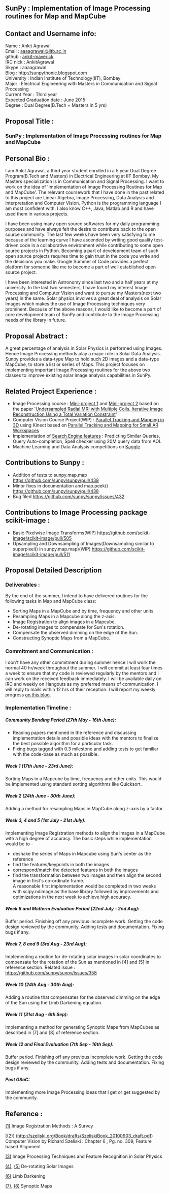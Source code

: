 ## SunPy : Implementation of Image Processing routines for Map and MapCube


## Contact and Username info:
Name : Ankit Agrawal  
Email : aaaagrawal@iitb.ac.in  
github : [ankit-maverick](https://github.com/ankit-maverick)  
IRC nick : AnkitAgrawal  
Skype : aaaagrawal  
Blog : http://sunpythonic.blogspot.com  
University : Indian Institute of Technology(IIT), Bombay  
Major : Electrical Engineering with Masters in Communication and Signal Processing  
Current Year : Third year  
Expected Graduation date : June 2015  
Degree : Dual Degree(B.Tech + Masters in 5 yrs)   

## Proposal Title :
### SunPy : Implementation of Image Processing routines for Map and MapCube  


## Personal Bio :

I am Ankit Agrawal, a third year student enrolled in a 5 year Dual Degree Program(B.Tech and Masters) in Electrical Engineering at IIT Bombay. My Masters specialization is in Communication and Signal Processing. I want to work on the idea of 'Implementation of Image Processing Routines for Map and MapCube'. The relevant coursework that I have done in the past related to this project are Linear Algebra, Image Processing, Data Analysis and Interpretation and Computer Vision. Python is the programming language I am most confident with. I also know C++, Java, Matlab and R and have used them in various projects.  

I have been using many open source softwares for my daily programming purposes and have always felt the desire to contribute back to the open source community. The last few weeks have been very satisfying to me because of the learning curve I have ascended by writing good quality test-driven code in a collaborative environment while contributing to some open source projects in Python. Becoming a part of development team of such open source projects requires time to gain trust in the code you write and the decisions you make. Google Summer of Code provides a perfect platform for someone like me to become a part of well established open source project.  

I have been interested in Astronomy since last two and a half years at my university. In the last two semesters, I have found my interest Image Processing and Computer Vision and want to pursue my Masters(next two years) in the same. Solar physics involves a great deal of analysis on Solar Images which makes the use of Image Processing techniques very prominent. Because of the above reasons, I would like to become a part of core development team of SunPy and contribute to the Image Processing needs of the library in future.


## Proposal Abstract :

A great percentage of analysis in Solar Physics is performed using Images. Hence Image Processing methods play a major role in Solar Data Analysis. Sunpy provides a data-type Map to hold such 2D images and a data-type MapCube, to store a list or series of Maps. This project focuses on implementing important Image Processing routines for the above two classes to improve existing solar image analysis capabilities in SunPy.  

## Related Project Experience :

* Image Processing course : [Mini-project 1](http://home.iitb.ac.in/~aaaagrawal/projects/ip_project1.pdf) and [Mini-project 2](http://home.iitb.ac.in/~aaaagrawal/projects/ip_project2.pdf) based on the paper '[Undersampled Radial MRI with Multiple Coils. Iterative Image Reconstruction Using a Total Variation Constraint](http://www-mrsrl.stanford.edu/studygroup/2/Files/Block_2007_Undersampled.pdf)'
* Computer Vision Course Project(WIP) : [Parallel Tracking and Mapping in 3D](https://github.com/ankit-maverick/ComputerVisionProject) using Kinect based on [Parallel Tracking and Mapping for Small AR Workspaces](http://www.robots.ox.ac.uk/~lav/Papers/klein_murray_ismar2007/klein_murray_ismar2007.pdf)
* Implementation of [Search Engine features](https://github.com/ankit-maverick/InformationRetrievalassignment) : Predicting Similar Queries, Query Auto-completion, Spell checker using 20M query data from AOL
* Machine Learning and Data Analysis competitions on [Kaggle](http://www.kaggle.com/users/43981/ankit-agrawal)

## Contributions to Sunpy :

* Addition of tests to sunpy.map.map https://github.com/sunpy/sunpy/pull/439
* Minor fixes in documentation and map.peek() https://github.com/sunpy/sunpy/pull/438
* Bug filed https://github.com/sunpy/sunpy/issues/432

## Contributions to Image Processing package scikit-image :

* Basic Pixelwise Image Transforms(WIP) https://github.com/scikit-image/scikit-image/pull/505
* Upsampling and Downsampling of Images(Downsampling similar to superpixel() in sunpy.map.map)(WIP) https://github.com/scikit-image/scikit-image/pull/511  

## Proposal Detailed Description 

### Deliverables :
By the end of the summer, I intend to have delivered routines for the following tasks in Map and MapCube class:
* Sorting Maps in a MapCube and by time, frequency and other units
* Resampling Maps in a Mapcube along the z-axis.
* Image Registration to align images in a Mapcube.
* De-rotating images to compensate for Sun's rotation.
* Compensate the observed dimming on the edge of the Sun.
* Constructing Synoptic Maps from a MapCube.

### Commitment and Communication :
I don't have any other commitment during summer hence I will work the normal 40 hr/week throughout the summer. I will commit at least four times a week to ensure that my code is reviewed regularly by the mentors and I can work on the received feedback immediately. I will be available daily on IRC and weekly on Hangouts as my preferred means of communication. I will reply to mails within 12 hrs of their reception. I will report my weekly progress [on this blog](http://sunpythonic.blogspot.in/).

### Implementation Timeline :

##### Community Bonding Period (27th May - 16th June):
* Reading papers mentioned in the reference and discussing implementation details and possible ideas with the mentors to finalize the best possible algorithm for a particular task.
* Fixing bugs tagged with 0.3 milestone and adding tests to get familiar with the code-base as much as possible.

##### Week 1 (17th June - 23rd June):
Sorting Maps in a Mapcube by time, frequency and other units. This would be implemented using standard sorting algorithms like Quicksort.

##### Week 2 (24th June - 30th June):
Adding a method for resampling Maps in MapCube along z-axis by a factor.

##### Week 3, 4 and 5 (1st July - 21st July):
Implementing Image Registration methods to align the images in a MapCube with a high degree of accuracy. The basic steps while implementation would be to -
* deshake the series of Maps in Mapcube using Sun's center as the reference
* find the features/keypoints in both the images
* correspond/match the detected features in both the images
* find the transformation between two images and then align the second image in first's co-ordinate frame.  
A reasonable first implementation would be completed in two weeks with scipy.ndimage as the base library followed by improvements and optimizations in the next week to achieve high accuracy.
 
##### Week 6 and Midterm Evaluation Period (22nd July - 2nd Aug):
Buffer period. Finishing off any previous incomplete work. Getting the code design reviewed by the community. Adding tests and documentation. Fixing bugs if any.
 
##### Week 7, 8 and 9 (3rd Aug - 23rd Aug):
Implementing a routine for de-rotating solar images in solar coordinates to compensate for the rotation of the Sun as mentioned in [4] and [5] in reference section. Related issue : https://github.com/sunpy/sunpy/issues/358

##### Week 10 (24th Aug - 30th Aug):
Adding a routine that compensates for the observed dimming on the edge of the Sun using the Limb Darkening equation.

##### Week 11 (31st Aug - 6th Sep):
Implementing a method for generating Synoptic Maps from MapCubes as described in [7] and  [8] of reference section.

##### Week 12 and Final Evaluation (7th Sep - 16th Sep):
Buffer period. Finishing off any previous incomplete work. Getting the code design reviewed by the community. Adding tests and documentation. Fixing bugs if any.  

##### Post GSoC:
Implementing more Image Processing ideas that I get or get suggested by the community.

## Reference :

[(1)](http://library.utia.cas.cz/prace/20030125.pdf) Image Registration Methods : A Survey  

[(2)] (http://szeliski.org/Book/drafts/SzeliskiBook_20100903_draft.pdf) Computer Vision by Richard Szeliski : Chapter 6 , Pg. no. 309, Feature based Alignment  

[(3)](http://profs.info.uaic.ro/~ancai/DIP/articole/Image%20Processing%20Techniques%20and%20Feature%20Recognition%20in%20Solar%20Physics.pdf) Image Processing Techniques and Feature Recognition in Solar Physics  

[(4)](http://hesperia.gsfc.nasa.gov/ssw/gen/idl/solar/drot_nar.pro), [(5)](http://ssrt.iszf.irk.ru/~grechnev/idl/sunrot.pro) De-rotating Solar Images  

[(6)](http://astrowww.phys.uvic.ca/~tatum/stellatm/atm6.pdf) Limb Darkening

[(7)](http://sun.stanford.edu/synop/), [(8)](http://solar.physics.montana.edu/nuggets/2002/020215/020215.html) Synoptic Maps